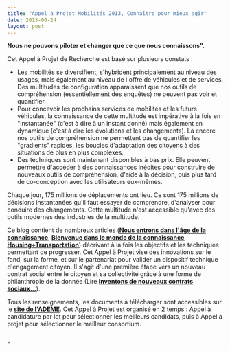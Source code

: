 ```yaml
---
title: "Appel à Projet Mobilités 2013, Connaître pour mieux agir"
date: 2013-06-24
layout: post
---
```


<p style="text-align: justify"><strong>Nous ne pouvons piloter et changer que ce que nous connaissons".</strong></p> <p style=""text-align: justify"">Cet Appel à Projet de Recherche est basé sur plusieurs constats :</p> <ul> <li>Les mobilités se diversifient, s'hybrident principalement au niveau des usages, mais également au niveau de l'offre de véhicules et de services. Des multitudes de configuration apparaissent que nos outils de compréhension (essentiellement des enquêtes) ne peuvent pas voir et quantifier.</li> <li>Pour concevoir les prochains services de mobilités et les futurs véhicules, la connaissance de cette multitude est impérative à la fois en "instantanée" (c'est à dire à un instant donné) mais également en dynamique (c'est à dire les évolutions et les changements). Là encore nos outils de compréhension ne permettent pas de quantifier les "gradients" rapides, les boucles d'adaptation des citoyens à des situations de plus en plus complexes.</li> <li>Des techniques sont maintenant disponibles à bas prix. Elle peuvent permettre d'accéder à des connaissances inédites pour construire de nouveaux outils de compréhension, d'aide à la décision, puis plus tard de co-conception avec les utilisateurs eux-mêmes. </li></ul>  <!--more-->    <p style=""text-align: justify"">Chaque jour, 175 millions de déplacements ont lieu. Ce sont 175 millions de décisions instantanées qu'il faut essayer de comprendre, d'analyser pour conduire des changements. Cette multitude n'est accessible qu'avec des outils modernes des industries de la multitude.</p> <p style=""text-align: justify"">Ce blog contient de nombreux articles (<strong><a href=""/2011/09/nous-entrons-dans-lage-de-la-connaissance-des-mobilites.html"" target=""_blank"">Nous entrons dans l'âge de la connaissance</a></strong>, <strong><a href=""/2012/02/bienvenue-dans-le-monde-de-la-connaissance-des-mobilites-quand-savoir-permet-ensuite-de-prevoir-dorg.html"" target=""_blank"">Bienvenue dans le monde de la connaissance</a></strong>, <strong><a href=""/2011/04/housing-transportation-un-outil-puissant-daide-a-la-decision-pour-les-menages-les-collectivites-les.html"" target=""_blank"">Housing+Transportation</a></strong>) décrivant à la fois les objectifs et les techniques permettant de progresser. Cet Appel à Projet vise des innovations sur le fond, sur la forme, et sur le partenariat pour valider un dispositif technique d'engagement citoyen. Il s'agit d'une première étape vers un nouveau contrat social entre le citoyen et sa collectivité grâce à une forme de philanthropie de la donnée (Lire <strong><a href=""/2013/05/inventons-de-nouveaux-contrats-sociaux-entre-les-citoyens-et-la-collectivite-pour-exploiter-nos-53-s.html"" target=""_blank"">Inventons de nouveaux contrats sociaux...</a></strong>).   </p> <p style=""text-align: justify"">Tous les renseignements, les documents à télécharger sont accessibles sur le <strong><a href=""http://www2.ademe.fr/servlet/getDoc?cid=96&m=3&id=88304&p1=1"" target=""_blank"">site de l'ADEME</a></strong>. Cet Appel à Projet est organisé en 2 temps : Appel à candidature par lot pour sélectionner les meilleurs candidats, puis à Appel à projet pour sélectionner le meilleur consortium.                                                                                                        </p>"